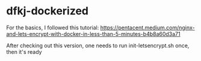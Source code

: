# dfkj-dockerized

For the basics, I followed this tutorial: https://pentacent.medium.com/nginx-and-lets-encrypt-with-docker-in-less-than-5-minutes-b4b8a60d3a71

After checking out this version, one needs to run init-letsencrypt.sh once, then it's ready
